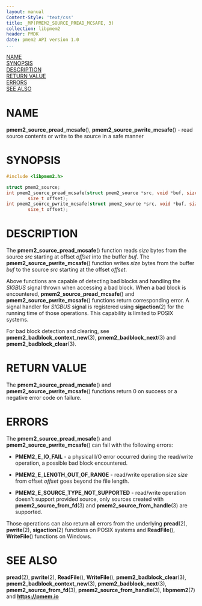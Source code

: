 ```yaml
---
layout: manual
Content-Style: 'text/css'
title: _MP(PMEM2_SOURCE_PREAD_MCSAFE, 3)
collection: libpmem2
header: PMDK
date: pmem2 API version 1.0
...
```


[comment]: <> (SPDX-License-Identifier: BSD-3-Clause)
[comment]: <> (Copyright 2021-2022, Intel Corporation)

[comment]: <> (pmem2_source_pread_mcsafe.3 -- man page for libpmem2 machine safe read/write operations)

[NAME](#name)<br />
[SYNOPSIS](#synopsis)<br />
[DESCRIPTION](#description)<br />
[RETURN VALUE](#return-value)<br />
[ERRORS](#errors)<br />
[SEE ALSO](#see-also)<br />

# NAME #

**pmem2_source_pread_mcsafe**(), **pmem2_source_pwrite_mcsafe**() - read source
contents or write to the source in a safe manner

# SYNOPSIS #

```c
#include <libpmem2.h>

struct pmem2_source;
int pmem2_source_pread_mcsafe(struct pmem2_source *src, void *buf, size_t size,
		size_t offset);
int pmem2_source_pwrite_mcsafe(struct pmem2_source *src, void *buf, size_t size,
		size_t offset);
```

# DESCRIPTION #

The **pmem2_source_pread_mcsafe**() function reads *size* bytes from the source *src*
starting at offset *offset* into the buffer *buf*.
The **pmem2_source_pwrite_mcsafe**() function writes *size* bytes from the buffer *buf*
to the source *src* starting at the offset *offset*.

Above functions are capable of detecting bad blocks and handling the *SIGBUS* signal thrown
when accessing a bad block. When a bad block is encountered, **pmem2_source_pread_mcsafe**()
and **pmem2_source_pwrite_mcsafe**() functions return corresponding error. A signal handler
for *SIGBUS* signal is registered using **sigaction**(2) for the running time of those operations.
This capability is limited to POSIX systems.

For bad block detection and clearing, see **pmem2_badblock_context_new**(3),
**pmem2_badblock_next**(3) and **pmem2_badblock_clear**(3).

# RETURN VALUE #

The **pmem2_source_pread_mcsafe**() and **pmem2_source_pwrite_mcsafe**() functions
return 0 on success or a negative error code on failure.

# ERRORS #

The **pmem2_source_pread_mcsafe**() and **pmem2_source_pwrite_mcsafe**() can fail
with the following errors:

* **PMEM2_E_IO_FAIL** - a physical I/O error occurred during the read/write operation,
a possible bad block encountered.

* **PMEM2_E_LENGTH_OUT_OF_RANGE** - read/write operation size *size* from
offset *offset* goes beyond the file length.

* **PMEM2_E_SOURCE_TYPE_NOT_SUPPORTED** - read/write operation doesn't support
provided source, only sources created with **pmem2_source_from_fd**(3) and
**pmem2_source_from_handle**(3) are supported.

Those operations can also return all errors from the underlying **pread**(2),
**pwrite**(2), **sigaction**(2) functions on POSIX systems and **ReadFile**(),
**WriteFile**() functions on Windows.

# SEE ALSO #

**pread**(2), **pwrite**(2), **ReadFile**(), **WriteFile**(),
**pmem2_badblock_clear**(3), **pmem2_badblock_context_new**(3),
**pmem2_badblock_next**(3), **pmem2_source_from_fd**(3),
**pmem2_source_from_handle**(3),
**libpmem2**(7) and **<https://pmem.io>**

